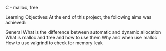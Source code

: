 C - malloc, free

Learning Objectives
At the end of this project, the following aims was achieved: 

General
What is the difference between automatic and dynamic allocation
What is malloc and free and how to use them
Why and when use malloc
How to use valgrind to check for memory leak
